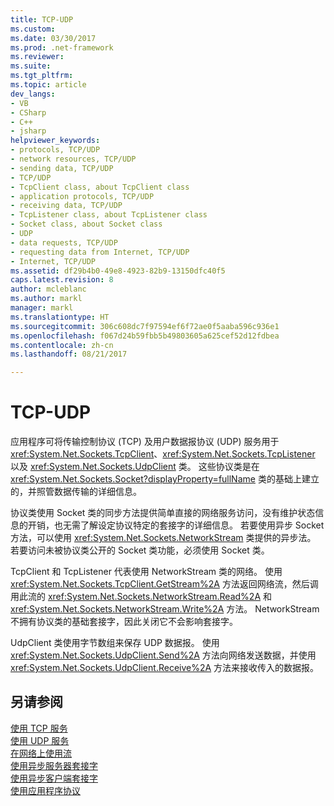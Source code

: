 ```yaml
---
title: TCP-UDP
ms.custom: 
ms.date: 03/30/2017
ms.prod: .net-framework
ms.reviewer: 
ms.suite: 
ms.tgt_pltfrm: 
ms.topic: article
dev_langs:
- VB
- CSharp
- C++
- jsharp
helpviewer_keywords:
- protocols, TCP/UDP
- network resources, TCP/UDP
- sending data, TCP/UDP
- TCP/UDP
- TcpClient class, about TcpClient class
- application protocols, TCP/UDP
- receiving data, TCP/UDP
- TcpListener class, about TcpListener class
- Socket class, about Socket class
- UDP
- data requests, TCP/UDP
- requesting data from Internet, TCP/UDP
- Internet, TCP/UDP
ms.assetid: df29b4b0-49e8-4923-82b9-13150dfc40f5
caps.latest.revision: 8
author: mcleblanc
ms.author: markl
manager: markl
ms.translationtype: HT
ms.sourcegitcommit: 306c608dc7f97594ef6f72ae0f5aaba596c936e1
ms.openlocfilehash: f067d24b59fbb5b49803605a625cef52d12fdbea
ms.contentlocale: zh-cn
ms.lasthandoff: 08/21/2017

---
```

# <a name="tcp-udp"></a>TCP-UDP
应用程序可将传输控制协议 (TCP) 及用户数据报协议 (UDP) 服务用于 <xref:System.Net.Sockets.TcpClient>、<xref:System.Net.Sockets.TcpListener> 以及 <xref:System.Net.Sockets.UdpClient> 类。 这些协议类是在 <xref:System.Net.Sockets.Socket?displayProperty=fullName> 类的基础上建立的，并照管数据传输的详细信息。  
  
 协议类使用 Socket 类的同步方法提供简单直接的网络服务访问，没有维护状态信息的开销，也无需了解设定协议特定的套接字的详细信息。 若要使用异步 Socket 方法，可以使用 <xref:System.Net.Sockets.NetworkStream> 类提供的异步法。 若要访问未被协议类公开的 Socket 类功能，必须使用 Socket 类。  
  
 TcpClient 和 TcpListener 代表使用 NetworkStream 类的网络。 使用 <xref:System.Net.Sockets.TcpClient.GetStream%2A> 方法返回网络流，然后调用此流的 <xref:System.Net.Sockets.NetworkStream.Read%2A> 和 <xref:System.Net.Sockets.NetworkStream.Write%2A> 方法。 NetworkStream 不拥有协议类的基础套接字，因此关闭它不会影响套接字。  
  
 UdpClient 类使用字节数组来保存 UDP 数据报。 使用 <xref:System.Net.Sockets.UdpClient.Send%2A> 方法向网络发送数据，并使用 <xref:System.Net.Sockets.UdpClient.Receive%2A> 方法来接收传入的数据报。  
  
## <a name="see-also"></a>另请参阅  
 [使用 TCP 服务](../../../docs/framework/network-programming/using-tcp-services.md)   
 [使用 UDP 服务](../../../docs/framework/network-programming/using-udp-services.md)   
 [在网络上使用流](../../../docs/framework/network-programming/using-streams-on-the-network.md)   
 [使用异步服务器套接字](../../../docs/framework/network-programming/using-an-asynchronous-server-socket.md)   
 [使用异步客户端套接字](../../../docs/framework/network-programming/using-an-asynchronous-client-socket.md)   
 [使用应用程序协议](../../../docs/framework/network-programming/using-application-protocols.md)

